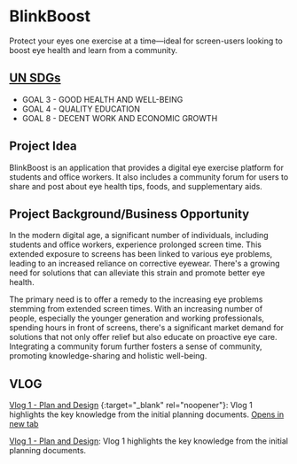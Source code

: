 # BlinkBoost
Protect your eyes one exercise at a time—ideal for screen-users looking to boost eye health and learn from a community.

## [UN SDGs](https://sdgs.un.org/goals)
- GOAL 3 - GOOD HEALTH AND WELL-BEING
- GOAL 4 - QUALITY EDUCATION
- GOAL 8 - DECENT WORK AND ECONOMIC GROWTH

## Project Idea
BlinkBoost is an application that provides a digital eye exercise platform for students and office
workers. It also includes a community forum for users to share and post about eye health tips, foods,
and supplementary aids.

## Project Background/Business Opportunity
In the modern digital age, a significant number of individuals, including students and office workers, experience prolonged screen time. This extended exposure to screens has been linked to various eye problems, leading to an increased reliance on corrective eyewear. There's a growing need for solutions that can alleviate this strain and promote better eye health.


The primary need is to offer a remedy to the increasing eye problems stemming from extended screen times. With an increasing number of people, especially the younger generation and working professionals, spending hours in front of screens, there's a significant market demand for solutions that not only offer relief but also educate on proactive eye care. Integrating a community forum further fosters a sense of community, promoting knowledge-sharing and holistic well-being.

## VLOG
[Vlog 1 - Plan and Design](https://youtu.be/2AJRWTFnqxM?feature=shared) {:target="_blank" rel="noopener"}: Vlog 1 highlights the key knowledge from the initial planning documents.
<a href="placeholder.com" target="_blank">Opens in new tab</a>

<a href="https://youtu.be/2AJRWTFnqxM?feature=shared" target="_blank">Vlog 1 - Plan and Design</a>: Vlog 1 highlights the key knowledge from the initial planning documents.
